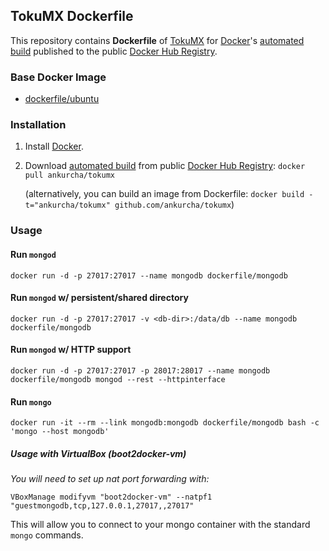 ## TokuMX Dockerfile


This repository contains **Dockerfile** of [TokuMX](http://www.tokutek.com/products/tokumx-for-mongodb/) for [Docker](https://www.docker.com/)'s [automated build](https://registry.hub.docker.com/u/ankurcha/tokumx/) published to the public [Docker Hub Registry](https://registry.hub.docker.com/).


### Base Docker Image

* [dockerfile/ubuntu](http://dockerfile.github.io/#/ubuntu)


### Installation

1. Install [Docker](https://www.docker.com/).

2. Download [automated build](https://registry.hub.docker.com/u/ankurcha/tokumx/) from public [Docker Hub Registry](https://registry.hub.docker.com/): `docker pull ankurcha/tokumx`

   (alternatively, you can build an image from Dockerfile: `docker build -t="ankurcha/tokumx" github.com/ankurcha/tokumx`)


### Usage

#### Run `mongod`

    docker run -d -p 27017:27017 --name mongodb dockerfile/mongodb

#### Run `mongod` w/ persistent/shared directory

    docker run -d -p 27017:27017 -v <db-dir>:/data/db --name mongodb dockerfile/mongodb

#### Run `mongod` w/ HTTP support

    docker run -d -p 27017:27017 -p 28017:28017 --name mongodb dockerfile/mongodb mongod --rest --httpinterface

#### Run `mongo`

    docker run -it --rm --link mongodb:mongodb dockerfile/mongodb bash -c 'mongo --host mongodb'

##### Usage with VirtualBox (boot2docker-vm)

_You will need to set up nat port forwarding with:_  

    VBoxManage modifyvm "boot2docker-vm" --natpf1 "guestmongodb,tcp,127.0.0.1,27017,,27017"

This will allow you to connect to your mongo container with the standard `mongo` commands.
